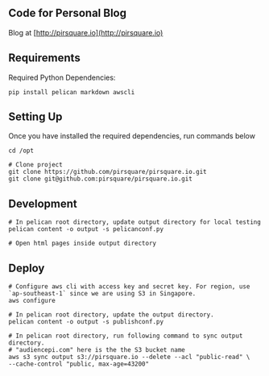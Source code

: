 ## Code for Personal Blog
Blog at [http://pirsquare.io](http://pirsquare.io)


## Requirements
Required Python Dependencies:
```shell
pip install pelican markdown awscli
```

## Setting Up
Once you have installed the required dependencies, run commands below
```shell
cd /opt

# Clone project
git clone https://github.com/pirsquare/pirsquare.io.git
git clone git@github.com:pirsquare/pirsquare.io.git
```

## Development
```shell
# In pelican root directory, update output directory for local testing
pelican content -o output -s pelicanconf.py

# Open html pages inside output directory
```

## Deploy
```shell
# Configure aws cli with access key and secret key. For region, use `ap-southeast-1` since we are using S3 in Singapore.
aws configure

# In pelican root directory, update the output directory.
pelican content -o output -s publishconf.py

# In pelican root directory, run following command to sync output directory.
# "audiencepi.com" here is the the S3 bucket name
aws s3 sync output s3://pirsquare.io --delete --acl "public-read" \
--cache-control "public, max-age=43200"
```
